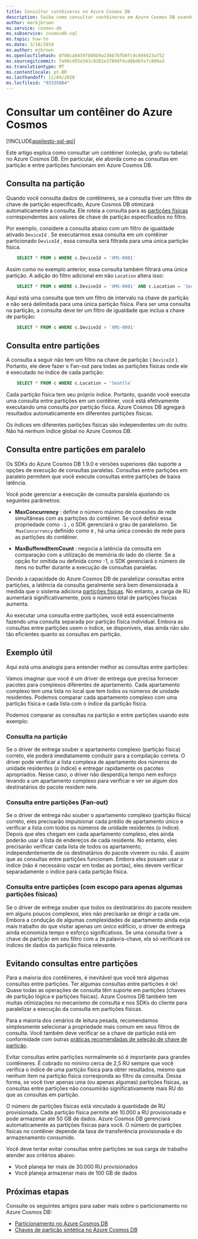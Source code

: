 ```yaml
---
title: Consultar contêineres no Azure Cosmos DB
description: Saiba como consultar contêineres em Azure Cosmos DB usando consultas em partição e entre partições
author: markjbrown
ms.service: cosmos-db
ms.subservice: cosmosdb-sql
ms.topic: how-to
ms.date: 3/18/2019
ms.author: mjbrown
ms.openlocfilehash: 0f08ca84597b08b9a236b7bfb0fc9c849423a752
ms.sourcegitcommit: fa90cd55e341c8201e3789df4cd8bd6fe7c809a3
ms.translationtype: MT
ms.contentlocale: pt-BR
ms.lasthandoff: 11/04/2020
ms.locfileid: "93335884"
---
```

# <a name="query-an-azure-cosmos-container"></a>Consultar um contêiner do Azure Cosmos
[!INCLUDE[appliesto-sql-api](includes/appliesto-sql-api.md)]

Este artigo explica como consultar um contêiner (coleção, grafo ou tabela) no Azure Cosmos DB. Em particular, ele aborda como as consultas em partição e entre partições funcionam em Azure Cosmos DB.

## <a name="in-partition-query"></a>Consulta na partição

Quando você consulta dados de contêineres, se a consulta tiver um filtro de chave de partição especificado, Azure Cosmos DB otimizará automaticamente a consulta. Ele roteia a consulta para as [partições físicas](partitioning-overview.md#physical-partitions) correspondentes aos valores de chave de partição especificados no filtro.

Por exemplo, considere a consulta abaixo com um filtro de igualdade ativado `DeviceId` . Se executarmos essa consulta em um contêiner particionado `DeviceId` , essa consulta será filtrada para uma única partição física.

```sql
    SELECT * FROM c WHERE c.DeviceId = 'XMS-0001'
```

Assim como no exemplo anterior, essa consulta também filtrará uma única partição. A adição do filtro adicional em não `Location` altera isso:

```sql
    SELECT * FROM c WHERE c.DeviceId = 'XMS-0001' AND c.Location = 'Seattle'
```

Aqui está uma consulta que tem um filtro de intervalo na chave de partição e não será delimitada para uma única partição física. Para ser uma consulta na partição, a consulta deve ter um filtro de igualdade que inclua a chave de partição:

```sql
    SELECT * FROM c WHERE c.DeviceId > 'XMS-0001'
```

## <a name="cross-partition-query"></a>Consulta entre partições

A consulta a seguir não tem um filtro na chave de partição ( `DeviceId` ). Portanto, ele deve fazer o Fan-out para todas as partições físicas onde ele é executado no índice de cada partição:

```sql
    SELECT * FROM c WHERE c.Location = 'Seattle`
```

Cada partição física tem seu próprio índice. Portanto, quando você executa uma consulta entre partições em um contêiner, você está efetivamente executando uma consulta *por* partição física. Azure Cosmos DB agregará resultados automaticamente em diferentes partições físicas.

Os índices em diferentes partições físicas são independentes um do outro. Não há nenhum índice global no Azure Cosmos DB.

## <a name="parallel-cross-partition-query"></a>Consulta entre partições em paralelo

Os SDKs do Azure Cosmos DB 1.9.0 e versões superiores dão suporte a opções de execução de consultas paralelas. Consultas entre partições em paralelo permitem que você execute consultas entre partições de baixa latência.

Você pode gerenciar a execução de consulta paralela ajustando os seguintes parâmetros:

- **MaxConcurrency** : define o número máximo de conexões de rede simultâneas com as partições do contêiner. Se você definir essa propriedade como `-1` , o SDK gerenciará o grau de paralelismo. Se  `MaxConcurrency` definido como `0` , há uma única conexão de rede para as partições do contêiner.

- **MaxBufferedItemCount** : negocia a latência da consulta em comparação com a utilização de memória do lado do cliente. Se a opção for omitida ou definida como -1, o SDK gerenciará o número de itens no buffer durante a execução de consultas paralelas.

Devido à capacidade do Azure Cosmos DB de paralelizar consultas entre partições, a latência da consulta geralmente será bem dimensionada à medida que o sistema adiciona [partições físicas](partitioning-overview.md#physical-partitions). No entanto, a carga de RU aumentará significativamente, pois o número total de partições físicas aumenta.

Ao executar uma consulta entre partições, você está essencialmente fazendo uma consulta separada por partição física individual. Embora as consultas entre partições usem o índice, se disponíveis, elas ainda não são tão eficientes quanto as consultas em partição.

## <a name="useful-example"></a>Exemplo útil

Aqui está uma analogia para entender melhor as consultas entre partições:

Vamos imaginar que você é um driver de entrega que precisa fornecer pacotes para complexos diferentes de apartamento. Cada apartamento complexo tem uma lista no local que tem todos os números de unidade residentes. Podemos comparar cada apartamento complexo com uma partição física e cada lista com o índice da partição física.

Podemos comparar as consultas na partição e entre partições usando este exemplo:

### <a name="in-partition-query"></a>Consulta na partição

Se o driver de entrega souber o apartamento complexo (partição física) correto, ele poderá imediatamente conduzir para a compilação correta. O driver pode verificar a lista complexa de apartamento dos números de unidade residentes (o índice) e entregar rapidamente os pacotes apropriados. Nesse caso, o driver não desperdiça tempo nem esforço levando a um apartamento complexo para verificar e ver se algum dos destinatários do pacote residem nele.

### <a name="cross-partition-query-fan-out"></a>Consulta entre partições (Fan-out)

Se o driver de entrega não souber o apartamento complexo (partição física) correto, eles precisarão impulsionar cada prédio de apartamento único e verificar a lista com todos os números de unidade residentes (o índice). Depois que eles chegam em cada apartamento complexo, eles ainda poderão usar a lista de endereços de cada residente. No entanto, eles precisarão verificar cada lista de todos os apartamento, independentemente de os destinatários do pacote viverem ou não. É assim que as consultas entre partições funcionam. Embora eles possam usar o índice (não é necessário vazar em todas as portas), eles devem verificar separadamente o índice para cada partição física.

### <a name="cross-partition-query-scoped-to-only-a-few-physical-partitions"></a>Consulta entre partições (com escopo para apenas algumas partições físicas)

Se o driver de entrega souber que todos os destinatários do pacote residem em alguns poucos complexos, eles não precisarão se dirigir a cada um. Embora a condução de algumas complexidades de apartamento ainda exija mais trabalho do que visitar apenas um único edifício, o driver de entrega ainda economiza tempo e esforço significativos. Se uma consulta tiver a chave de partição em seu filtro com a `IN` palavra-chave, ela só verificará os índices de dados da partição física relevante.

## <a name="avoiding-cross-partition-queries"></a>Evitando consultas entre partições

Para a maioria dos contêineres, é inevitável que você terá algumas consultas entre partições. Ter algumas consultas entre partições é ok! Quase todas as operações de consulta têm suporte em partições (chaves de partição lógica e partições físicas). Azure Cosmos DB também tem muitas otimizações no mecanismo de consulta e nos SDKs do cliente para paralelizar a execução da consulta em partições físicas.

Para a maioria dos cenários de leitura pesada, recomendamos simplesmente selecionar a propriedade mais comum em seus filtros de consulta. Você também deve verificar se a chave de partição está em conformidade com outras [práticas recomendadas de seleção de chave de partição](partitioning-overview.md#choose-partitionkey).

Evitar consultas entre partições normalmente só é importante para grandes contêineres. É cobrado no mínimo cerca de 2,5 RU sempre que você verifica o índice de uma partição física para obter resultados, mesmo que nenhum item na partição física corresponda ao filtro da consulta. Dessa forma, se você tiver apenas uma (ou apenas algumas) partições físicas, as consultas entre partições não consumirão significativamente mais RU do que as consultas em partição.

O número de partições físicas está vinculado à quantidade de RU provisionada. Cada partição física permite até 10.000 a RU provisionada e pode armazenar até 50 GB de dados. Azure Cosmos DB gerenciará automaticamente as partições físicas para você. O número de partições físicas no contêiner depende da taxa de transferência provisionada e do armazenamento consumido.

Você deve tentar evitar consultas entre partições se sua carga de trabalho atender aos critérios abaixo:
- Você planeja ter mais de 30.000 RU provisionados
- Você planeja armazenar mais de 100 GB de dados

## <a name="next-steps"></a>Próximas etapas

Consulte os seguintes artigos para saber mais sobre o particionamento no Azure Cosmos DB:

- [Particionamento no Azure Cosmos DB](partitioning-overview.md)
- [Chaves de partição sintética no Azure Cosmos DB](synthetic-partition-keys.md)
